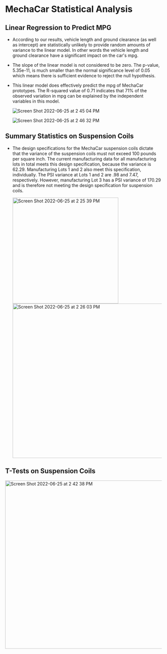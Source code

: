 # MechaCar Statistical Analysis

## Linear Regression to Predict MPG
  - According to our results, vehicle length and ground clearance (as well as intercept) are statistically unlikely to provide random amounts of variance       to the linear model. In other words the vehicle length and ground clearance have a significant impact on the car's mpg.
  - The slope of the linear model is not considered to be zero. The p-value, 5.35e-11, is much smaller than the normal significance level of 0.05 which         means there is sufficient evidence to reject the null hypothesis.
  - This linear model does effectively predict the mpg of MechaCar prototypes. The R-squared value of 0.71 indicates that 71% of the observed                   variation in mpg can be explained by the independent variables in this model.

       ![Screen Shot 2022-06-25 at 2 45 04 PM](https://user-images.githubusercontent.com/100643519/175788472-e30a0a91-6f32-4b03-a137-7bc0a9077966.png)

       ![Screen Shot 2022-06-25 at 2 46 32 PM](https://user-images.githubusercontent.com/100643519/175788480-1292112b-4ef7-45c4-a319-d24537327b87.png)

## Summary Statistics on Suspension Coils
  - The design specifications for the MechaCar suspension coils dictate that the variance of the suspension coils must not exceed 100 pounds per square inch. The current manufacturing data for all manufacturing lots in total meets this design specification, because the variance is 62.29. Manufacturing Lots 1 and 2 also meet this specification, individually. The PSI variance at Lots 1 and 2 are .98 and 7.47, respectively. However, manufacturing Lot 3 has a PSI variance of 170.29 and is therefore not meeting the design specification for suspension coils.

       <img width="340" alt="Screen Shot 2022-06-25 at 2 25 39 PM" src="https://user-images.githubusercontent.com/100643519/175787908-a3a783b6-a606-4d4b-9101-472ed8b46930.png">

       <img width="496" alt="Screen Shot 2022-06-25 at 2 26 03 PM" src="https://user-images.githubusercontent.com/100643519/175787914-3394e032-40e3-4b74-af94-32fc0c4618b2.png">

## T-Tests on Suspension Coils

<img width="540" alt="Screen Shot 2022-06-25 at 2 42 38 PM" src="https://user-images.githubusercontent.com/100643519/175788616-2a8274ce-b6b5-429b-8704-94282c428d1a.png">
